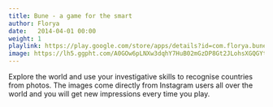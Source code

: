 ```yaml
---
title: Bune - a game for the smart
author: Florya
date:   2014-04-01 00:00
weight: 1
playlink: https://play.google.com/store/apps/details?id=com.florya.bune
image: https://lh5.ggpht.com/A0GOw6pLNXw3dqhY7HuB02mGzDP8Gt2JLohsXGQGYt29xRQzAeFQY-dO6hxp1YK-ZBQ=w150-rw
---
```

Explore the world and use your investigative skills to recognise countries from photos. 
The images come directly from Instagram users all over the world and you will get new impressions every time you play.